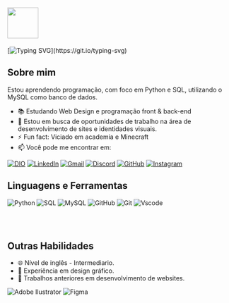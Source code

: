 <h1>
    <a href="https://vittodesign.carrd.co/">
<img align="center" width="70px" src="https://mir-s3-cdn-cf.behance.net/user/230/b4fa311831460293.669bfd644725b.png"></a> </h1>

[![Typing SVG](https://readme-typing-svg.herokuapp.com?font=Fira+Code&size=14&pause=1000&color=AA42F7&width=435&lines=Olá!+Seja+bem-vindo(a)+ao+meu+perfil+GitHub!;Prazer%2C+meu+nome+%C3%A9+Victor+Meira.)](https://git.io/typing-svg) 

## Sobre mim
Estou aprendendo programação, com foco em Python e SQL, utilizando o MySQL como banco de dados.
- 📚 Estudando Web Design e programação front & back-end
- 💼 Estou em busca de oportunidades de trabalho na área de desenvolvimento de sites e identidades visuais.
- ⚡ Fun fact: Viciado em academia e Minecraft
- 📫 Você pode me encontrar em:
  
[![DIO](https://img.shields.io/badge/Meu_perfil_da_DIO-5341EF?style=for-the-badge)](https://www.dio.me/users/filiprian9765) 
[![LinkedIn](https://img.shields.io/badge/LinkedIn-0077B5?style=for-the-badge&logo=linkedin&logoColor=white&color=5341EF)]()
[![Gmail](https://img.shields.io/badge/Gmail-333333?style=for-the-badge&logo=gmail&logoColor=white&color=5341EF)](mailto:vittomeiradesign@gmail.com)
[![Discord](https://img.shields.io/badge/Discord-7289DA?style=for-the-badge&logo=discord&logoColor=white&color=5341EF)](https://discord.com/channels/@meiravitto/)
[![GitHub](https://img.shields.io/badge/GitHub-100000?style=for-the-badge&logo=github&logoColor=white&color=5341EF)](https://github.com/NeoVitu)
[![Instagram](https://img.shields.io/badge/-Instagram-%23E4405F?style=for-the-badge&logo=instagram&logoColor=white&color=5341EF)](https://www.instagram.com/vitto.dsgn/)

## Linguagens e Ferramentas

![Python](https://img.shields.io/badge/python-3670A0?style=for-the-badge&logo=python&logoColor=white&color=5341EF)
![SQL](https://img.shields.io/badge/sql-5341EF?style=for-the-badge)
![MySQL](https://img.shields.io/badge/MySQL-00000F?style=for-the-badge&logo=mysql&logoColor=white&color=5341EF)
![GitHub](https://img.shields.io/badge/GitHub-100000?style=for-the-badge&logo=github&logoColor=white&color=5341EF)
![Git](https://img.shields.io/badge/GIT-E44C30?style=for-the-badge&logo=git&logoColor=white&color=5341EF)
![Vscode](https://img.shields.io/badge/Vscode-007ACC?style=for-the-badge&logo=visual-studio-code&logoColor=white&color=5341EF)

<br>
<br>

## Outras Habilidades
- 🌐 Nível de inglês - Intermediario.
- 🎨 Experiência em design gráfico.
- 📱 Trabalhos anteriores em desenvolvimento de websites.

![Adobe Ilustrator](https://img.shields.io/badge/Adobe_Ilustrator-696969?style=for-the-badge&logo=adobeillustrator&logoColor=white&color=5341EF)
![Figma](https://img.shields.io/badge/Figma-00C4CC?style=for-the-badge&logo=figma&logoColor=white&color=5341EF)
